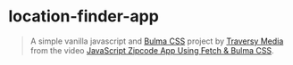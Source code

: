 # location-finder-app

> A simple vanilla javascript and [Bulma CSS](https://bulma.io/) project by [Traversy Media](https://www.youtube.com/channel/UC29ju8bIPH5as8OGnQzwJyA) from the video [JavaScript Zipcode App Using Fetch & Bulma CSS](https://www.youtube.com/watch?v=K3GfUH7AZKs).